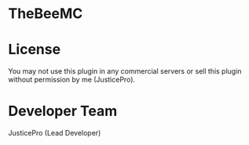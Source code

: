# TheBeeMC

<h1>License</h1>
You may not use this plugin in any commercial servers or sell this plugin without permission by me (JusticePro).

<h1>Developer Team</h1>
JusticePro (Lead Developer)
